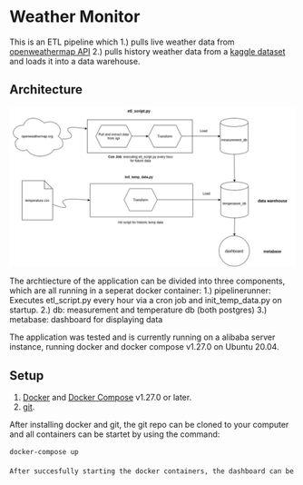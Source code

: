 # Weather Monitor

This is an ETL pipeline which
1.) pulls live weather data from [openweathermap API](https://https://openweathermap.org/)
2.) pulls history weather data from a [kaggle dataset](https://www.kaggle.com/sudalairajkumar/daily-temperature-of-major-cities) and loads it into a data warehouse.

## Architecture

![architecture](assets/weather_app_architecture.png)

The archtiecture of the application can be divided into three components, which are all running in a seperat docker container:
1.) pipelinerunner: Executes etl_script.py every hour via a cron job and init_temp_data.py on startup.
2.) db: measurement and temperature db (both postgres)
3.) metabase: dashboard for displaying data

The application was tested and is currently running on a alibaba server instance, running docker and docker compose v1.27.0 on Ubuntu 20.04. 

## Setup
1. [Docker](https://docs.docker.com/engine/install/) and [Docker Compose](https://docs.docker.com/compose/install/) v1.27.0 or later.
2. [git](https://git-scm.com/book/en/v2/Getting-Started-Installing-Git).

After installing docker and git, the git repo can be cloned to your computer and all containers can be startet by using the command: 
```bash
docker-compose up

After succesfully starting the docker containers, the dashboard can be access on http://localhost:3000
